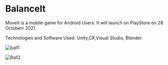 # BalanceIt

MoveIt is a mobile game for Android Users. It will launch on PlayStore on 28 Octoberr 2021.

Technologies and Software Used: Unity,C#,Visual Studio, Blender.

![ball1](https://user-images.githubusercontent.com/43724427/134309440-c133defe-25ce-4d54-9056-bb20b72eab18.PNG)

![Ball2](https://user-images.githubusercontent.com/43724427/134309453-a664551f-0321-427b-873e-9658c78d757f.PNG)
